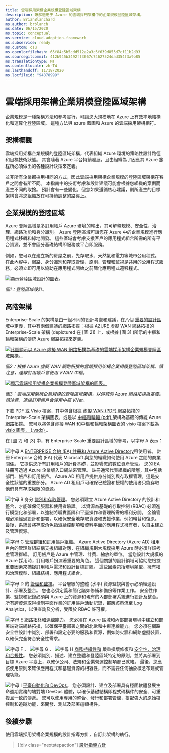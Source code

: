 ```yaml
---
title: 雲端採用架構企業規模登陸區域架構
description: 瞭解適用于 Azure 的雲端採用架構中的企業規模登陸區域架構。
author: BrianBlanchard
ms.author: brblanch
ms.date: 06/15/2020
ms.topic: conceptual
ms.service: cloud-adoption-framework
ms.subservice: ready
ms.custom: csu
ms.openlocfilehash: 65f84c5b5cdd512a2a3c5f639d853d7cf11b2d93
ms.sourcegitcommit: 412b945b3492ff3667c74627524dad354f3a9b85
ms.translationtype: MT
ms.contentlocale: zh-TW
ms.lasthandoff: 11/18/2020
ms.locfileid: "94878999"
---
```

# <a name="cloud-adoption-framework-enterprise-scale-landing-zone-architecture"></a>雲端採用架構企業規模登陸區域架構

企業規模是一種架構方法和參考實行，可讓您大規模地在 Azure 上有效率地結構化和運算化登陸區域。 這種方法與 azure 藍圖和 Azure 的雲端採用架構相符。

## <a name="architecture-overview"></a>架構概觀

雲端採用架構企業規模的登陸區域架構，代表組織 Azure 環境的策略性設計路徑和目標技術狀態。 其會隨著 Azure 平台持續發展，且由組織為了因應其 Azure 旅程所必須做出的各種設計決策來定義。

並非所有企業都採用相同的方式，因此雲端採用架構企業規模的登陸區域架構在客戶之間會有所不同。 本指南中的技術考慮和設計建議可能會根據您組織的案例而產生不同的取捨。 預計會有一些變化，但您如果遵循核心建議，則所產生的目標架構會將您組織放在可持續調整的路徑上。

## <a name="landing-zone-in-enterprise-scale"></a>企業規模的登陸區域

Azure 登陸區域是多訂用帳戶 Azure 環境的輸出，其可解釋規模、安全性、治理、網路功能和身分識別。 Azure 登陸區域可讓您在 Azure 中的企業規模進行應用程式移轉和綠地開發。 這些區域會考慮支援客戶的應用程式組合所需的所有平台資源，並不會區分基礎結構即服務或平台即服務。

例如，您可以在建立新的房屋之前，先存取水、天然氣和電力等城市公用程式。 在此內容中，網路、身分識別和存取管理、原則、管理和監視是共用的公用程式服務，必須立即可用以協助在應用程式開始之前簡化應用程式遷移程式。

![顯示登陸區域設計的圖表。](./media/lz-design.png)

_圖1：登陸區域設計。_

## <a name="high-level-architecture"></a>高階架構

Enterprise-Scale 的架構是由一組不同的設計考慮和建議，在八個 [重要的設計區域](./design-guidelines.md)中定義，其中有兩個建議的網路拓撲：根據 AZURE 虛擬 WAN 網路拓撲的 Enterprise-Scale 架構 (depictured 在 [圖 2]) 上，或根據 [圖 3] (所示的中樞和輪輻架構的傳統 Azure 網路拓撲來定義。

[![此圖顯示以 Azure 虛擬 WAN 網路拓撲為基礎的雲端採用架構企業規模登陸區域架構。](./media/ns-arch-inline.png)](./media/ns-arch-expanded.png#lightbox)

_圖2：根據 Azure 虛擬 WAN 網路拓撲的雲端採用架構企業規模登陸區域架構。請注意，連線訂用帳戶會使用 VWAN 中樞。_

[![顯示雲端採用架構企業規模登陸區域架構的圖表。](./media/ns-arch-cust-inline.png)](./media/ns-arch-cust-expanded.png#lightbox)

_圖3：雲端採用架構企業規模的登陸區域架構，以傳統的 Azure 網路拓撲為基礎。請注意，連線訂用帳戶會使用中樞 VNet。_

下載 PDF 或 Visio 檔案，其中包含根據 [虛擬 WAN (PDF) ](https://raw.githubusercontent.com/microsoft/CloudAdoptionFramework/master/ready/enterprise-scale-architecture.pdf) 網路拓撲的 Enterprise-Scale 架構圖表，或是以 [中樞和輪輻 (pdf) ](https://github.com/microsoft/CloudAdoptionFramework/raw/master/ready/enterprise-scale-architecture-cust.pdf) 架構為基礎的傳統 Azure 網路拓撲。 您可以將包含虛擬 WAN 和中樞和輪輻架構圖表的 visio 檔案下載為 [visio 圖表， (.vsdx) ](https://github.com/microsoft/CloudAdoptionFramework/raw/master/ready/enterprise-scale-architecture.vsdx)。

在 [圖 2] 和 [3] 中，有 Enterprise-Scale 重要設計區域的參考，以字母 A 表示：

![字母 A ](./media/a.png) [ENTERPRISE 合約 (EA) 註冊和 Azure Active Directory](./enterprise-enrollment-and-azure-ad-tenants.md)租使用者。 註冊 Enterprise 合約 (EA) 代表 Microsoft 與您的組織如何使用 Azure 之間的商業關係。 它提供您所有訂用帳戶的計費基礎，並影響您的數位資產管理。 您的 EA 註冊可透過 Azure 企業版入口網站來管理。 註冊通常代表組織的階層，其中包括部門、帳戶和訂用帳戶。 Azure AD 租用戶提供身分識別與存取權管理，這是安全性狀態的重要部分。 Azure AD 租用戶可確保已驗證和授權的使用者只能存取他們具有存取權限的資源。

![字母 B 身分 ](./media/b.png) [識別和存取管理](./identity-and-access-management.md)。 您必須建立 Azure Active Directory 的設計和整合，才能確保伺服器和使用者驗證。 以資源為基礎的存取控制 (RBAC) 必須進行模型化和部署，以強制將職責區隔和平臺操作和管理所需的權利分開。 金鑰管理必須經過設計和部署，以確保安全地存取資源和支援作業，例如輪替和復原。 最後，系統會將存取角色指派給控制項和資料平面的應用程式擁有者，以自主建立及管理資源。

![字母 C ](./media/c.png) [管理群組和訂](./management-group-and-subscription-organization.md)用帳戶組織。 Azure Active Directory (Azure AD) 租用戶內的管理群組結構支援組織對應，在組織規劃大規模採用 Azure 時必須詳細考慮管理群組。 訂用帳戶是 Azure 中管理、計費、縮放的單位。 當您設計大規模的 Azure 採用時，訂用帳戶扮演著重要的角色。 這個關鍵的設計領域可協助您根據重要因素來捕捉訂用帳戶需求和設計目標訂閱。 這些因素包括環境類型、擁有權和治理模型、組織結構、應用程式組合。

![字母 D 的 ](./media/d.png) [管理和監視](./management-and-monitoring.md)。 平台層級的整體 (水平) 資源監視與警示必須經過設計、部署及整合。 您也必須定義和簡化諸如修補和備份等作業工作。 安全性作業、監視和記錄必須與 Azure 上的資源和現有的內部部署系統進行設計及整合。 所有跨資源取得控制平面作業的訂用帳戶活動記錄，都應該串流至 Log Analytics，以供查詢及分析，受限於 RBAC 許可權。

![字母 E ](./media/e.png) [網路拓朴和連線能力](./network-topology-and-connectivity.md)。 您必須在 Azure 區域和內部部署環境中建立和部署端對端網路拓撲，以確保平臺部署之間的北歐和中東連線能力。 您必須在網路安全性設計中識別、部署和設定必要的服務和資源，例如防火牆和網路虛擬裝置，以確保完全符合安全性需求。

![字母 F ](./media/f.png) 、 ![ 字母 G ](./media/g.png) 、 ![ 字母 H ](./media/h.png) [商務持續性和](./business-continuity-and-disaster-recovery.md) 嚴重損壞修復和 [安全性、治理和合規性](./security-governance-and-compliance.md)。 您必須識別、描述、建立整體和登陸區域特定的原則，並將其部署到目標 Azure 平臺上，以確保公司、法規和企業營運控制項都已就緒。 最後，您應該使用原則來確保應用程式和基礎資源的相容性，而不需要任何抽象概念布建或管理功能。

![字母 I ](./media/i.png) [平臺自動化和 DevOps](platform-automation-and-devops.md)。 您必須設計、建立及部署具有穩固軟體發展生命週期實務的端對端 DevOps 體驗，以確保基礎結構即程式碼構件的安全、可重複且一致的傳遞。 您可以使用專用的整合、發行和部署管線，搭配強大的原始檔控制和追蹤功能，來開發、測試及部署這類構件。

## <a name="next-steps"></a>後續步驟

使用雲端採用架構企業規模的設計指導方針，自訂此架構的執行。

> [!div class="nextstepaction"]
> [設計指導方針](./design-guidelines.md)
